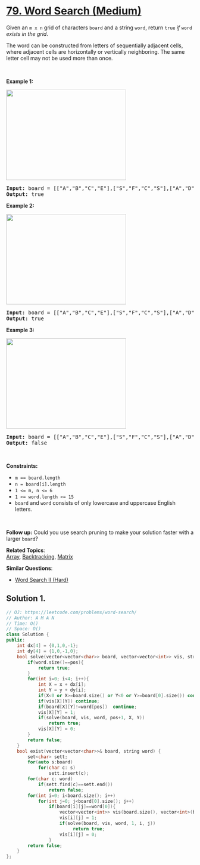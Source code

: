 # [79. Word Search (Medium)](https://leetcode.com/problems/word-search/)

<p>Given an <code>m x n</code> grid of characters <code>board</code> and a string <code>word</code>, return <code>true</code> <em>if</em> <code>word</code> <em>exists in the grid</em>.</p>

<p>The word can be constructed from letters of sequentially adjacent cells, where adjacent cells are horizontally or vertically neighboring. The same letter cell may not be used more than once.</p>

<p>&nbsp;</p>
<p><strong>Example 1:</strong></p>
<img alt="" src="https://assets.leetcode.com/uploads/2020/11/04/word2.jpg" style="width: 322px; height: 242px;">
<pre><strong>Input:</strong> board = [["A","B","C","E"],["S","F","C","S"],["A","D","E","E"]], word = "ABCCED"
<strong>Output:</strong> true
</pre>

<p><strong>Example 2:</strong></p>
<img alt="" src="https://assets.leetcode.com/uploads/2020/11/04/word-1.jpg" style="width: 322px; height: 242px;">
<pre><strong>Input:</strong> board = [["A","B","C","E"],["S","F","C","S"],["A","D","E","E"]], word = "SEE"
<strong>Output:</strong> true
</pre>

<p><strong>Example 3:</strong></p>
<img alt="" src="https://assets.leetcode.com/uploads/2020/10/15/word3.jpg" style="width: 322px; height: 242px;">
<pre><strong>Input:</strong> board = [["A","B","C","E"],["S","F","C","S"],["A","D","E","E"]], word = "ABCB"
<strong>Output:</strong> false
</pre>

<p>&nbsp;</p>
<p><strong>Constraints:</strong></p>

<ul>
	<li><code>m == board.length</code></li>
	<li><code>n = board[i].length</code></li>
	<li><code>1 &lt;= m, n &lt;= 6</code></li>
	<li><code>1 &lt;= word.length &lt;= 15</code></li>
	<li><code>board</code> and <code>word</code> consists of only lowercase and uppercase English letters.</li>
</ul>

<p>&nbsp;</p>
<p><strong>Follow up:</strong> Could you use search pruning to make your solution faster with a larger <code>board</code>?</p>


**Related Topics**:  
[Array](https://leetcode.com/tag/array/), [Backtracking](https://leetcode.com/tag/backtracking/), [Matrix](https://leetcode.com/tag/matrix/)

**Similar Questions**:
* [Word Search II (Hard)](https://leetcode.com/problems/word-search-ii/)

## Solution 1.

```cpp
// OJ: https://leetcode.com/problems/word-search/
// Author: A M A N
// Time: O()
// Space: O()
class Solution {
public:
    int dx[4] = {0,1,0,-1};
    int dy[4] = {1,0,-1,0};
    bool solve(vector<vector<char>> board, vector<vector<int>> vis, string word, int pos,  int x, int y){
        if(word.size()==pos){
            return true;
        }
        for(int i=0; i<4; i++){
            int X = x + dx[i];
            int Y = y + dy[i];
            if(X<0 or X>=board.size() or Y<0 or Y>=board[0].size()) continue;
            if(vis[X][Y]) continue;
            if(board[X][Y]!=word[pos])  continue;
            vis[X][Y] = 1;
            if(solve(board, vis, word, pos+1, X, Y))
                return true;
            vis[X][Y] = 0;
        }
        return false;
    }
    bool exist(vector<vector<char>>& board, string word) {
        set<char> sett;
        for(auto s:board)
            for(char c: s)
                sett.insert(c);
        for(char c: word)
            if(sett.find(c)==sett.end())
                return false;
        for(int i=0; i<board.size(); i++)
            for(int j=0; j<board[0].size(); j++)
                if(board[i][j]==word[0]){
                    vector<vector<int>> vis(board.size(), vector<int>(board[0].size(), false));
                    vis[i][j] = 1;
                    if(solve(board, vis, word, 1, i, j))
                         return true;
                    vis[i][j] = 0;
                }
        return false;
    }
};
```